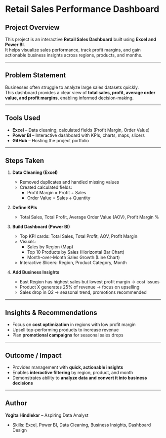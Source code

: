 # Retail Sales Performance Dashboard

## Project Overview
This project is an interactive **Retail Sales Dashboard** built using **Excel and Power BI**.  
It helps visualize sales performance, track profit margins, and gain actionable business insights across regions, products, and months.

---

## Problem Statement
Businesses often struggle to analyze large sales datasets quickly.  
This dashboard provides a clear view of **total sales, profit, average order value, and profit margins**, enabling informed decision-making.

---

## Tools Used
- **Excel** – Data cleaning, calculated fields (Profit Margin, Order Value)  
- **Power BI** – Interactive dashboard with KPIs, charts, maps, slicers  
- **GitHub** – Hosting the project portfolio

---

## Steps Taken
1. **Data Cleaning (Excel)**  
   - Removed duplicates and handled missing values  
   - Created calculated fields:  
     - Profit Margin = Profit ÷ Sales  
     - Order Value = Sales ÷ Quantity  

2. **Define KPIs**  
   - Total Sales, Total Profit, Average Order Value (AOV), Profit Margin %

3. **Build Dashboard (Power BI)**  
   - Top KPI cards: Total Sales, Total Profit, AOV, Profit Margin  
   - Visuals:  
     - Sales by Region (Map)  
     - Top 10 Products by Sales (Horizontal Bar Chart)  
     - Month-over-Month Sales Growth (Line Chart)  
   - Interactive Slicers: Region, Product Category, Month

4. **Add Business Insights**  
   - East Region has highest sales but lowest profit margin → cost issues  
   - Product X generates 25% of revenue → focus on upselling  
   - Sales drop in Q2 → seasonal trend, promotions recommended

---


## Insights & Recommendations
- Focus on **cost optimization** in regions with low profit margin  
- Upsell top-performing products to increase revenue  
- Plan **promotional campaigns** for seasonal sales drops  

---

## Outcome / Impact
- Provides management with **quick, actionable insights**  
- Enables **interactive filtering** by region, product, and month  
- Demonstrates ability to **analyze data and convert it into business decisions**

---


## Author
**Yogita Hindlekar** – Aspiring Data Analyst  
- Skills: Excel, Power BI, Data Cleaning, Business Insights, Dashboard Design

